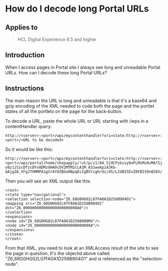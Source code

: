 # How do I decode long Portal URLs

## Applies to

> HCL Digital Experience 8.5 and higher

## Introduction

When I access pages in Portal site I always see long and unreadable Portal URLs. How can I decode these long Portal URLs?

## Instructions

The main reason the URL is long and unreadable is that it's a base64 and gzip encoding of the XML needed to code both the page and the portlet states of all the portlets on the page for the back-button.

To decode a URL, paste the whole URL or URL starting with /wps in a contentHandler query:

`http://<server>:<port>/wps/mycontenthandler?uri=state:http://<server>:<port>/<URL to be decoded>`

So it would be like this:

`http://<server>:<port>/wps/mycontenthandler?uri=state:http://<server>:<port>/wps/portal/home/shopapply/!ut/p/z1/04_Sj9CPykssy0xPLMnMz0vMAfIjo8zizSzcDTzcDYx8DMzdHA0cDV2MTM2cLA1M_A31wwkpiAJKG-AAjgZA_VFgJThMMPA1gSrAY0ZBboRBpqOiIgBSYigH/dz/d5/L2dBISEvZ0FBIS9nQSEh/`

Then you will see an XML output like this:

```text
<root>
<state type="navigational">  
<selection selection-node="Z6_68G0HG02L07FA0A1D256B904O1">  
<mapping src="Z6_68G0HG02L07FA0A1D256B904O1" dst="Z6_000000000000000000000000A0"/>
</selection>
<expansions>
<node id="Z6_68G0HG02L07FA0A1D256B900M4"/>
<node id="Z6_000000000000000000000000A0"/>
</expansions>
</state>
</root>
```

From that XML, you need to look at an XMLAccess result of the site to see the page in question. It's the objectid above called "Z6_68G0HG02L07FA0A1D256B904O1" and is referenced as the "selection-node".
